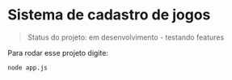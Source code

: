 <h1> Sistema de cadastro de jogos</h1>

> Status do projeto: em desenvolvimento - testando features

Para rodar esse projeto digite:
```
node app.js
```
